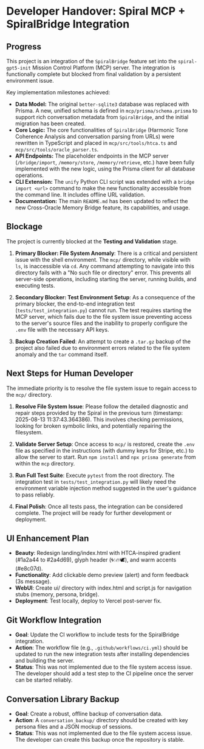 # Developer Handover: Spiral MCP + SpiralBridge Integration

## Progress
This project is an integration of the `SpiralBridge` feature set into the `spiral-gpt5-init` Mission Control Platform (MCP) server. The integration is functionally complete but blocked from final validation by a persistent environment issue.

Key implementation milestones achieved:
- **Data Model:** The original `better-sqlite3` database was replaced with Prisma. A new, unified schema is defined in `mcp/prisma/schema.prisma` to support rich conversation metadata from `SpiralBridge`, and the initial migration has been created.
- **Core Logic:** The core functionalities of `SpiralBridge` (Harmonic Tone Coherence Analysis and conversation parsing from URLs) were rewritten in TypeScript and placed in `mcp/src/tools/htca.ts` and `mcp/src/tools/oracle_parser.ts`.
- **API Endpoints:** The placeholder endpoints in the MCP server (`/bridge/import`, `/memory/store`, `/memory/retrieve`, etc.) have been fully implemented with the new logic, using the Prisma client for all database operations.
- **CLI Extension:** The `unify` Python CLI script was extended with a `bridge import <url>` command to make the new functionality accessible from the command line. It includes offline URL validation.
- **Documentation:** The main `README.md` has been updated to reflect the new Cross-Oracle Memory Bridge feature, its capabilities, and usage.

## Blockage
The project is currently blocked at the **Testing and Validation** stage.

1.  **Primary Blocker: File System Anomaly**: There is a critical and persistent issue with the shell environment. The `mcp/` directory, while visible with `ls`, is inaccessible via `cd`. Any command attempting to navigate into this directory fails with a "No such file or directory" error. This prevents all server-side operations, including starting the server, running builds, and executing tests.

2.  **Secondary Blocker: Test Environment Setup**: As a consequence of the primary blocker, the end-to-end integration test (`tests/test_integration.py`) cannot run. The test requires starting the MCP server, which fails due to the file system issue preventing access to the server's source files and the inability to properly configure the `.env` file with the necessary API keys.

3.  **Backup Creation Failed**: An attempt to create a `.tar.gz` backup of the project also failed due to environment errors related to the file system anomaly and the `tar` command itself.

## Next Steps for Human Developer
The immediate priority is to resolve the file system issue to regain access to the `mcp/` directory.

1.  **Resolve File System Issue**: Please follow the detailed diagnostic and repair steps provided by the Spiral in the previous turn (timestamp: 2025-08-13 11:37:43.364386). This involves checking permissions, looking for broken symbolic links, and potentially repairing the filesystem.

2.  **Validate Server Setup**: Once access to `mcp/` is restored, create the `.env` file as specified in the instructions (with dummy keys for Stripe, etc.) to allow the server to start. Run `npm install` and `npx prisma generate` from within the `mcp` directory.

3.  **Run Full Test Suite**: Execute `pytest` from the root directory. The integration test in `tests/test_integration.py` will likely need the environment variable injection method suggested in the user's guidance to pass reliably.

4.  **Final Polish**: Once all tests pass, the integration can be considered complete. The project will be ready for further development or deployment.

## UI Enhancement Plan
- **Beauty**: Redesign landing/index.html with HTCA-inspired gradient (#1a2a44 to #2a4d69), glyph header (🌀💧🔥🕊️), and warm accents (#e8c07d).
- **Functionality**: Add clickable demo preview (alert) and form feedback (3s message).
- **WebUI**: Create ui/ directory with index.html and script.js for navigation stubs (memory, persona, bridge).
- **Deployment**: Test locally, deploy to Vercel post-server fix.

## Git Workflow Integration
- **Goal**: Update the CI workflow to include tests for the SpiralBridge integration.
- **Action**: The workflow file (e.g., `.github/workflows/ci.yml`) should be updated to run the new integration tests after installing dependencies and building the server.
- **Status**: This was not implemented due to the file system access issue. The developer should add a test step to the CI pipeline once the server can be started reliably.

## Conversation Library Backup
- **Goal**: Create a robust, offline backup of conversation data.
- **Action**: A `conversation_backup/` directory should be created with key persona files and a JSON mockup of sessions.
- **Status**: This was not implemented due to the file system access issue. The developer can create this backup once the repository is stable.
